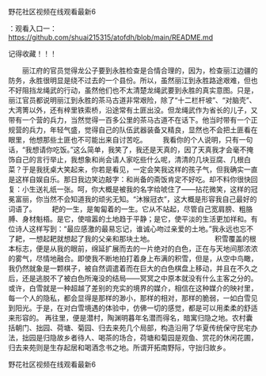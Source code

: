 野花社区视频在线观看最新6

：观看入口一：https://github.com/shuai215315/atofdh/blob/main/README.md


记得收藏！！！



　　丽江府的官员觉得龙公子要到永胜检查是合情合理的，因为，检查丽江边疆的防务，永胜很明显是绕不过去的一个县份。所以，虽然丽江到永胜路途艰难，但也不好阻挡龙绳武的行动，虽然他们也不太清楚龙绳武要到永胜的真实意图。只是，丽江官员都说明丽江到永胜的茶马古道非常艰险，除了“十二栏杆坡”、“对脑壳”、大湾箐以外，还有梓里铁索桥，沿途常有土匪出没。但龙绳武作为省长的儿子，又带有一个营的兵力，当然觉得一百多公里的茶马古道不在话下。他当时带有一个正规营的兵力，年轻气盛，觉得自己的队伍武器装备又精良，显然也不会把土匪看在眼里，他想那些土匪也不可能出来自讨苦吃。
　　我看你的个人说明，只有一句话，“我想请你吃饭。”这么简单，我笑了，我还是天真的，因了天真我才会毫不掩饰自己的言行举止，我想象和尚会请人家吃些什么呢，清清的几块豆腐、几根白菜？于是我抚桌大笑起来，你若是看见，一定会笑我这样的孩子气，但我确实一直是这样自娱自乐。那日我边笑边敲字：和尚备的斋饭肯定不好吃。却不料你很快回复：小生送礼纸一张。呵，你大概是被我的名字给唬住了——拈花微笑，这样的冠冕富丽，你当然不会知道我的顽劣无知。“沐猴冠衣”，这大概是形容我自己最好的词语了。
　　耙的一生，是匍匐着的一生。它从不站起，尽管自己宽肩膀、粗胳膊、身材魁梧。是它，使喧嚣的土地趋于平静；是它，使平淡的生活更加祥和。有位诗人这样写到：“最应感激的最易忘记，谁诚心吻过亲爱的土地。”我永远也忘不了耙，一想起耙就想起了我的父亲和那块土地。　　　　　　　
　　积雪覆盖的根本标志，便是从我的眼前，绵延扩展而去的一片绝对的白色，正在与天地间那浓浓的雾气，尽情地融合。即使我不断地拍打着身上布满的积雪，但是，从空中鸟瞰，我仍然就象是一颗棋子，被自然调遣着而在巨大的白色棋盘上移动，并且在不久之后，还是逃脱不了被白色所淹没的结局——冥冥之中原本就没有什么主客之分的。或许，白雪就是一种超越了差别的充实的境界的媒介，相信在这种媒介的映衬里，每一个人的隐私，都会显得是那样的渺小，那样的相对，那样的脆弱，一如白雪见到阳光。于是，在对白雪境遇的体验中，仿佛一切的感觉，都是可以用柔柔的舒适来形容的。
再往里，便是潜村，陶渊明暮年名潜而得名，暗寓归隐之地。农村囊括朝门、拙园、荷塘、菊园、归去来苑几个局部，构造沿用了华夏传统保守民宅办法，拙园是归隐故乡者待人、喝茶的场合，荷塘和菊园是观鱼、赏花的休闲花圃，归去来苑则是生存起居和喝酒念书之地。所谓开拓南野际，守拙归故乡。







野花社区视频在线观看最新6
